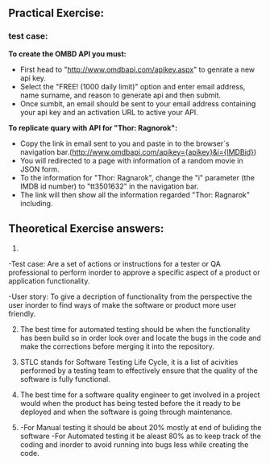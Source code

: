 ## Practical Exercise: 

### test case:
**To create the OMBD API you must:**
  - First head to "http://www.omdbapi.com/apikey.aspx" to genrate a new api key.
  - Select the "FREE! (1000 daily limit)" option and enter email address, name surname, and reason to generate api and then submit.
  - Once sumbit, an email should be sent to your email address containing your api key and an activation URL to active your API.


**To replicate quary with API for "Thor: Ragnorok":**
  - Copy the link in email sent to you and paste in to the browser`s navigation bar.(http://www.omdbapi.com/apikey={apikey}&i={IMDBid})
  - You will redirected to a page with information of a random movie in JSON form.
  - To the information for "Thor: Ragnarok", change the "i" parameter (the IMDB id number) to "tt3501632" in the navigation bar.
  - The link will then show all the information regarded "Thor: Ragnarok" including.


## Theoretical Exercise answers:

1. 
-Test case: Are a set of actions or instructions for a tester or QA professional to perform inorder to approve a specific aspect of a product or application functionality.

-User story: To give a decription of functionality from the perspective the user inorder to find ways of make the software or product more user friendly.

2. The best time for automated testing should be when the functionality has been build so in order look over and locate the bugs in the code and make the corrections before merging it into the repository.

3. STLC stands for Software Testing Life Cycle, it is a list of acivities performed by a testing team to effectively ensure that the quality of the software is fully functional. 

4. The best time for a software quality engineer to get involved in a project would when the product has being tested before the it ready to be deployed and when the software is going through maintenance.

5. -For Manual testing it should be about 20% mostly at end of buliding the software
   -For Automated testing it be aleast 80% as to keep track of the coding and inorder to avoid running into bugs less while creating the code.